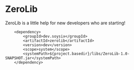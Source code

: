 # ZeroLib

ZeroLib is a little help for new developers who are starting!

        <dependency>
            <groupId>dev.soysix</groupId>
            <artifactId>zerolib</artifactId>
            <version>dev</version>
            <scope>system</scope>
            <systemPath>${project.basedir}/libs/ZeroLib-1.0-SNAPSHOT.jar</systemPath>
        </dependency>
